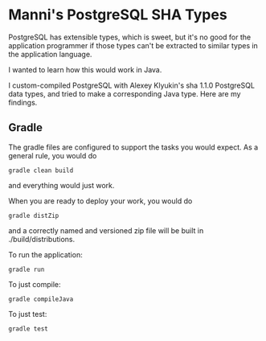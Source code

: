 # Manni's PostgreSQL SHA Types

PostgreSQL has extensible types, which is sweet, but it's no
good for the application programmer if those types can't be
extracted to similar types in the application language.

I wanted to learn how this would work in Java.

I custom-compiled PostgreSQL with Alexey Klyukin's sha 1.1.0
PostgreSQL data types, and tried to make a corresponding Java
type. Here are my findings.

## Gradle

The gradle files are configured to support the tasks you would expect.
As a general rule, you would do 

```
gradle clean build
```

and everything would just work.

When you are ready to deploy your work, you would do

```
gradle distZip
```

and a correctly named and versioned zip file will be built in ./build/distributions.

To run the application:

```
gradle run
```

To just compile:

```
gradle compileJava
```

To just test:

```
gradle test
```

